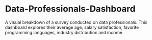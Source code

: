 # Data-Professionals-Dashboard
A visual breakdown of a survey conducted on data professionals. This dashboard explores their average age, salary satisfaction, favorite programming languages, industry distribution and income.
